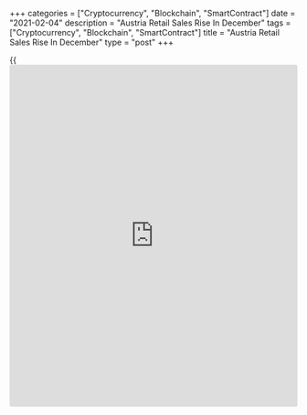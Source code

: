 +++
categories = ["Cryptocurrency", "Blockchain", "SmartContract"]
date = "2021-02-04"
description = "Austria Retail Sales Rise In December"
tags = ["Cryptocurrency", "Blockchain", "SmartContract"]
title = "Austria Retail Sales Rise In December"
type = "post"
+++

{{<iframe id="large-banner" src="https://www.bounty.group/#slide=2.0" width="100%" height="600" scrolling="no" style="border: 0px solid rgb(216, 221, 230); border-radius: 3px;">}}

Austria retail sales rose in December, figures from Statistics Austria
showed on Thursday.

Retail sales, excluding trade in motor vehicles and including petrol
stations, rose 0.8 percent year-on-year in December.

In nominal [terms](https://www.fintechee.com/terms/), retail sales increased 0.9 percent annually in
December.

Sales in the food-sector grew 12.7 percent, while non-food sector
declined 4.5 percent, the agency said.

In 2020, retail sales declined a real 0.3 percent.

"The temporary store closings hit the clothing and shoe trade
particularly hard: Here sales fell sharply by 23.7 percent," Tobias
Thomas, General Director of Statistics Austria, said.

Sales of food, beverages and tobacco products grew 7.0 percent and sales
in non-foodstuffs decline 3.9 percent.

For comments and feedback [contact](https://www.playgroundfx.com/contact/): editorial@rtt[news](https://www.letsplayfx.com/blog/forex-news-website/).com

[Economic News][1]

 **What parts of the world are seeing the best (and worst) economic
performances lately? Click[here][2] to check out our [Econ Scorecard][2]
and find out! See up-to-the-moment [ranking](https://www.playgroundfx.com/blog/crypto-exchange-ranking/)s for the best and worst
performers in [GDP][2], [unemployment rate][3], [inflation][4] and much
more.**

   1. www.rtt[news](https://www.letsplayfx.com/blog/forex-news-website/).com/Content/EconomicNews.aspx
   2. www.rtt[news](https://www.letsplayfx.com/blog/forex-news-website/).com/economic-scorecard/world-rank/GDP/highest-performance.aspx
   3. www.rtt[news](https://www.letsplayfx.com/blog/forex-news-website/).com/economic-scorecard/world-rank/unemployment-rate/lowest-performance.aspx
   4. www.rtt[news](https://www.letsplayfx.com/blog/forex-news-website/).com/economic-scorecard/world-rank/CPI/highest-performance.aspx